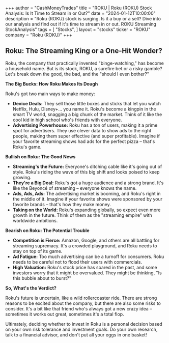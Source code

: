 +++
author = "CashMoneyTrades"
title = "ROKU |  Roku (ROKU) Stock Analysis: Is It Time to Stream in or Out?"
date = "2024-01-12T10:00:00"
description = "Roku (ROKU) stock is surging. Is it a buy or a sell? Dive into our analysis and find out if it's time to stream in or out. ROKU Streaming StockAnalysis"
tags = [
"Stocks",
]
layout = "stocks"
ticker = "ROKU"
company = "Roku (ROKU)"
+++
        


## Roku: The Streaming King or a One-Hit Wonder?

Roku, the company that practically invented "binge-watching," has become a household name. But is its stock, ROKU, a surefire bet or a risky gamble? Let's break down the good, the bad, and the "should I even bother?" 

**The Big Bucks: How Roku Makes Its Dough**

Roku's got two main ways to make money:

* **Device Deals:** They sell those little boxes and sticks that let you watch Netflix, Hulu, Disney+... you name it. Roku's become a kingpin in the smart TV world, snagging a big chunk of the market. Think of it like the cool kid in high school who's friends with everyone.
* **Advertising Powerhouse:**  Roku has a ton of users, making it a prime spot for advertisers. They use clever data to show ads to the right people, making them super effective (and super profitable).  Imagine if your favorite streaming shows had ads for the perfect pizza – that's Roku's game.

**Bullish on Roku: The Good News**

* **Streaming's the Future:** Everyone's ditching cable like it's going out of style. Roku's riding the wave of this big shift and looks poised to keep growing.
* **They're a Big Deal:** Roku's got a huge audience and a strong brand. It's like the Beyoncé of streaming – everyone knows the name.
* **Ads, Ads, Ads:** The advertising market is booming, and Roku's right in the middle of it. Imagine if your favorite shows were sponsored by your favorite brands – that's how they make money.
* **Taking on the World:** Roku's expanding globally, so expect even more growth in the future. Think of them as the "streaming empire" with worldwide ambitions.

**Bearish on Roku: The Potential Trouble**

* **Competition is Fierce:** Amazon, Google, and others are all battling for streaming supremacy. It's a crowded playground, and Roku needs to stay on top of its game.
* **Ad Fatigue:**  Too much advertising can be a turnoff for consumers.  Roku needs to be careful not to flood their users with commercials.
* **High Valuation:**  Roku's stock price has soared in the past, and some investors worry that it might be overvalued. They might be thinking, "Is this bubble about to burst?"

**So, What's the Verdict?**

Roku's future is uncertain, like a wild rollercoaster ride.  There are strong reasons to be excited about the company, but there are also some risks to consider. It's a bit like that friend who's always got a new crazy idea – sometimes it works out great, sometimes it's a total flop. 

Ultimately, deciding whether to invest in Roku is a personal decision based on your own risk tolerance and investment goals.  Do your own research, talk to a financial advisor, and don't put all your eggs in one basket!  

        